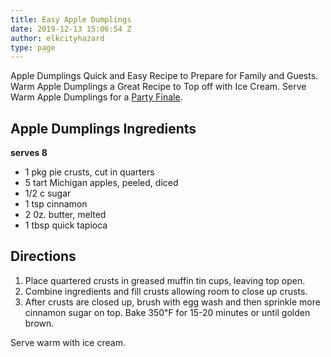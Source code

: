 ```yaml
---
title: Easy Apple Dumplings
date: 2019-12-13 15:06:54 Z
author: elkcityhazard
type: page
---
```


Apple Dumplings Quick and Easy Recipe to Prepare for Family and Guests. Warm Apple Dumplings a Great Recipe to Top off with Ice Cream. Serve Warm Apple Dumplings for a [Party Finale][1].

## Apple Dumplings Ingredients

**serves 8**

  * 1 pkg pie crusts, cut in quarters
  * 5 tart Michigan apples, peeled, diced
  * 1/2 c sugar
  * 1 tsp cinnamon
  * 2 0z. butter, melted
  * 1 tbsp quick tapioca

## Directions

  1. Place quartered crusts in greased muffin tin cups, leaving top open. 
  2. Combine ingredients and fill crusts allowing room to close up crusts. 
  3. After crusts are closed up, brush with egg wash and then sprinkle more cinnamon sugar on top. Bake 350&#8457; for 15-20 minutes or until golden brown.

Serve warm with ice cream.

 [1]: /wordpress/recipes-for-special-occasions-and-events/